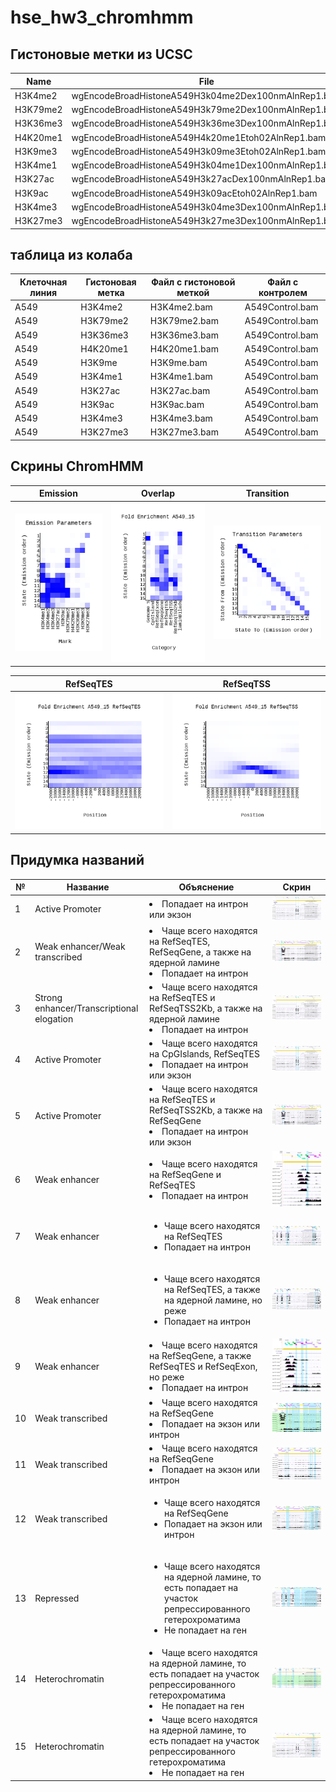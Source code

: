 # hse_hw3_chromhmm
## Гистоновые метки из UCSC
Name | File
--- | ---
H3K4me2 | wgEncodeBroadHistoneA549H3k04me2Dex100nmAlnRep1.bam
H3K79me2 | wgEncodeBroadHistoneA549H3k79me2Dex100nmAlnRep1.bam
H3K36me3 | wgEncodeBroadHistoneA549H3k36me3Dex100nmAlnRep1.bam
H4K20me1 | wgEncodeBroadHistoneA549H4k20me1Etoh02AlnRep1.bam
H3K9me3 | wgEncodeBroadHistoneA549H3k09me3Etoh02AlnRep1.bam
H3K4me1 | wgEncodeBroadHistoneA549H3k04me1Dex100nmAlnRep1.bam
H3K27ac | wgEncodeBroadHistoneA549H3k27acDex100nmAlnRep1.bam
H3K9ac | wgEncodeBroadHistoneA549H3k09acEtoh02AlnRep1.bam
H3K4me3 | wgEncodeBroadHistoneA549H3k04me3Dex100nmAlnRep1.bam
H3K27me3 | wgEncodeBroadHistoneA549H3k27me3Dex100nmAlnRep1.bam


## таблица из колаба

Клеточная линия | Гистоновая метка | Файл с гистоновой меткой | Файл с контролем
--- | --- | --- | ---
A549 | H3K4me2 | H3K4me2.bam | A549Control.bam
A549 | H3K79me2 | H3K79me2.bam | A549Control.bam
A549 | H3K36me3 | H3K36me3.bam | A549Control.bam
A549 | H4K20me1 | H4K20me1.bam | A549Control.bam
A549 | H3K9me | H3K9me.bam | A549Control.bam
A549 | H3K4me1 | H3K4me1.bam | A549Control.bam
A549 | H3K27ac | H3K27ac.bam | A549Control.bam
A549 | H3K9ac | H3K9ac.bam | A549Control.bam
A549 | H3K4me3 | H3K4me3.bam | A549Control.bam
A549 | H3K27me3 | H3K27me3.bam | A549Control.bam


## Скрины ChromHMM

Emission | Overlap | Transition 
 --- | --- | ---
![Image](/data/emissions_15.png) | ![Image](/data/A549_15_overlap.png) | ![Image](/data/transitions_15.png)

RefSeqTES | RefSeqTSS
 --- | --- 
![Image](/data/A549_15_RefSeqTES_neighborhood.png) | ![Image](/data/A549_15_RefSeqTSS_neighborhood.png)


## Придумка названий
№ | Название | Объяснение | Скрин
 --- | --- | ---| ---
1 | Active Promoter | </li><li> Попадает на интрон или экзон </li> | ![Image](/data/state_1.png)
2 | Weak enhancer/Weak transcribed | </li><li> Чаще всего находятся на RefSeqTES, RefSeqGene, а также на ядерной ламине </li><li> Попадает на интрон </li> | ![Image](/data/state_2.png)
3 | Strong enhancer/Transcriptional elogation | </li><li> Чаще всего находятся на RefSeqTES и RefSeqTSS2Kb, а также на ядерной ламине </li><li> Попадает на интрон </li> | ![Image](/data/state_3.png)
4 | Active Promoter | </li><li> Чаще всего находятся на CpGIslands, RefSeqTES </li><li> Попадает на интрон или экзон </li> | ![Image](/data/state_4.png)
5 | Active Promoter | </li><li> Чаще всего находятся на RefSeqTES и RefSeqTSS2Kb, а также на RefSeqGene </li><li> Попадает на интрон или экзон </li> | ![Image](/data/state_5.png)
6 | Weak enhancer | </li><li> Чаще всего находятся на RefSeqGene и RefSeqTES </li><li> Попадает на интрон </li> | ![Image](/data/state_6.png)
7 | Weak enhancer | <ul><li> Чаще всего находятся на RefSeqTES </li><li> Попадает на интрон </li> | ![Image](/data/state_7.png)
8 | Weak enhancer | <ul><li> Чаще всего находятся на RefSeqTES, а также на ядерной ламине, но реже </li><li> Попадает на интрон </li> | ![Image](/data/state_8.png)
9 | Weak enhancer | </li><li> Чаще всего находятся на RefSeqGene, а также RefSeqTES и RefSeqExon, но реже </li><li> Попадает на интрон </li> | ![Image](/data/state_9.png)
10 | Weak transcribed | </li><li> Чаще всего находятся на RefSeqGene </li><li> Попадает на экзон или интрон </li> | ![Image](/data/state_10.png)
11 | Weak transcribed | </li><li> Чаще всего находятся на RefSeqGene </li><li> Попадает на экзон или интрон </li> | ![Image](/data/state_11.png)
12 | Weak transcribed | <ul><li> Чаще всего находятся на RefSeqGene </li><li> Попадает на экзон или интрон </li> | ![Image](/data/state_12.png)
13 | Repressed | <ul><li> Чаще всего находятся на ядерной ламине, то есть попадает на участок репрессированного гетерохроматима </li><li> Не попадает на ген </li> | ![Image](/data/state_13.png)
14 | Heterochromatin | </li><li> Чаще всего находятся на ядерной ламине, то есть попадает на участок репрессированного гетерохроматима </li><li> Не попадает на ген </li> | ![Image](/data/state_14.png)
15 | Heterochromatin | </li><li> Чаще всего находятся на ядерной ламине, то есть попадает на участок репрессированного гетерохроматима </li><li> Не попадает на ген </li> | ![Image](/data/state_15.png)

